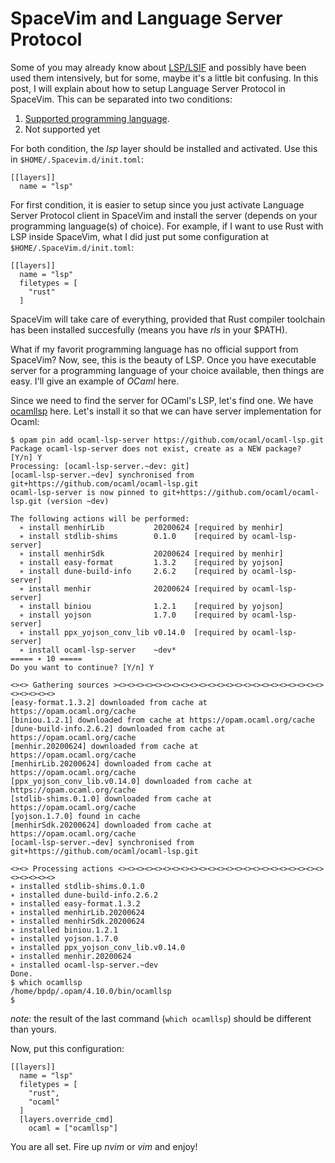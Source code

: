 # SpaceVim and Language Server Protocol

Some of you may already know about [LSP/LSIF](https://microsoft.github.io/language-server-protocol/) and possibly have been used them intensively, but for some, maybe it's a little bit confusing. In this post, I will explain about how to setup Language Server Protocol in SpaceVim. This can be separated into two conditions:

1. [Supported programming language](https://spacevim.org/layers/language-server-protocol/).
2. Not supported yet

For both condition, the *lsp* layer should be installed and activated. Use this in ``$HOME/.Spacevim.d/init.toml``:

```
[[layers]]
  name = "lsp"
```

For first condition, it is easier to setup since you just activate Language Server Protocol client in SpaceVim and install the server (depends on your programming language(s) of choice). For example, if I want to use Rust with LSP inside SpaceVim, what I did just put some configuration at ``$HOME/.SpaceVim.d/init.toml``:

```
[[layers]]
  name = "lsp"
  filetypes = [
    "rust"
  ]
```

SpaceVim will take care of everything, provided that Rust compiler toolchain has been installed succesfully (means you have *rls* in your $PATH).

What if my favorit programming language has no official support from SpaceVim? Now, see, this is the beauty of LSP. Once you have executable server for a programming language of your choice available, then things are easy. I'll give an example of *OCaml* here.

Since we need to find the server for OCaml's LSP, let's find one. We have [ocamllsp](https://github.com/ocaml/ocaml-lsp) here. Let's install it so that we can have server implementation for Ocaml:

```
$ opam pin add ocaml-lsp-server https://github.com/ocaml/ocaml-lsp.git
Package ocaml-lsp-server does not exist, create as a NEW package? [Y/n] Y
Processing: [ocaml-lsp-server.~dev: git]
[ocaml-lsp-server.~dev] synchronised from git+https://github.com/ocaml/ocaml-lsp.git
ocaml-lsp-server is now pinned to git+https://github.com/ocaml/ocaml-lsp.git (version ~dev)

The following actions will be performed:
  ∗ install menhirLib           20200624 [required by menhir]
  ∗ install stdlib-shims        0.1.0    [required by ocaml-lsp-server]
  ∗ install menhirSdk           20200624 [required by menhir]
  ∗ install easy-format         1.3.2    [required by yojson]
  ∗ install dune-build-info     2.6.2    [required by ocaml-lsp-server]
  ∗ install menhir              20200624 [required by ocaml-lsp-server]
  ∗ install biniou              1.2.1    [required by yojson]
  ∗ install yojson              1.7.0    [required by ocaml-lsp-server]
  ∗ install ppx_yojson_conv_lib v0.14.0  [required by ocaml-lsp-server]
  ∗ install ocaml-lsp-server    ~dev*
===== ∗ 10 =====
Do you want to continue? [Y/n] Y

<><> Gathering sources ><><><><><><><><><><><><><><><><><><><><><><><><><><><><>
[easy-format.1.3.2] downloaded from cache at https://opam.ocaml.org/cache
[biniou.1.2.1] downloaded from cache at https://opam.ocaml.org/cache
[dune-build-info.2.6.2] downloaded from cache at https://opam.ocaml.org/cache
[menhir.20200624] downloaded from cache at https://opam.ocaml.org/cache
[menhirLib.20200624] downloaded from cache at https://opam.ocaml.org/cache
[ppx_yojson_conv_lib.v0.14.0] downloaded from cache at https://opam.ocaml.org/cache
[stdlib-shims.0.1.0] downloaded from cache at https://opam.ocaml.org/cache
[yojson.1.7.0] found in cache
[menhirSdk.20200624] downloaded from cache at https://opam.ocaml.org/cache
[ocaml-lsp-server.~dev] synchronised from git+https://github.com/ocaml/ocaml-lsp.git

<><> Processing actions <><><><><><><><><><><><><><><><><><><><><><><><><><><><>
∗ installed stdlib-shims.0.1.0
∗ installed dune-build-info.2.6.2
∗ installed easy-format.1.3.2
∗ installed menhirLib.20200624
∗ installed menhirSdk.20200624
∗ installed biniou.1.2.1
∗ installed yojson.1.7.0
∗ installed ppx_yojson_conv_lib.v0.14.0
∗ installed menhir.20200624
∗ installed ocaml-lsp-server.~dev
Done.
$ which ocamllsp
/home/bpdp/.opam/4.10.0/bin/ocamllsp
$
```

*note*: the result of the last command (``which ocamllsp``) should be different than yours.

Now, put this configuration:

```
[[layers]]
  name = "lsp"
  filetypes = [
    "rust",
    "ocaml"
  ]
  [layers.override_cmd]
    ocaml = ["ocamllsp"]  
```

You are all set. Fire up *nvim* or *vim* and enjoy!

